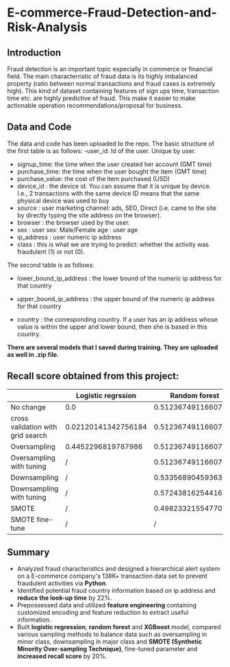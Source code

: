 # E-commerce-Fraud-Detection-and-Risk-Analysis

## Introduction
Fraud detection is an important topic especially in commerce or financial field. The main characterristic of fraud data is its highly imbalanced property (ratio between normal transactions and fraud cases is extremely high). This kind of dataset containing features of sign ups time, transaction time etc. are highly predictive of fraud. This make it easier to make actionable operation recommendations/proposal for business.

## Data and Code
The data and code has been uploaded to the repo. The basic structure of the first table is as follows: 
-user_id: Id of the user. Unique by user.
- signup_time: the time when the user created her account (GMT time)
- purchase_time: the time when the user bought the item (GMT time)
- purchase_value: the cost of the item purchased (USD)
- device_id : the device id. You can assume that it is unique by device. I.e., 2 transactions with the same device ID means that the same physical device was used to buy
- source : user marketing channel: ads, SEO, Direct (i.e. came to the site by directly typing the site address on the browser).
- browser : the browser used by the user.
- sex : user sex: Male/Female age : user age
- ip_address : user numeric ip address
- class : this is what we are trying to predict: whether the activity was fraudulent (1) or not (0).

The second table is as follows:

- lower_bound_ip_address : the lower bound of the numeric ip address for that country

- upper_bound_ip_address : the upper bound of the numeric ip address for that country

- country : the corresponding country. If a user has an ip address whose value is within the upper and lower bound, then she is based in this country.

**There are several models that I saved during training. They are uploaded as well in .zip file.**

## Recall score obtained from this project:

|          | Logistic regrssion | Random forest | XGBoost |
|----------|----------|----------|----------|
| No change  |   0.0     |   0.5123674911660777     |   0.43109540636042404     |
| cross validation with grid search  |   0.02120141342756184     |   0.5123674911660777    |   0.4628975265017668     |
| Oversampling  |   0.4452296819787986     |  0.5123674911660777     |   0.44876325088339225     |
| Oversampling with tuning  |   /     |   0.5123674911660777     |   0.5159010600706714     |
| Downsampling  |   /     |  0.5335689045936396    |   0.5300353356890459     |
| Downsampling with tuning  |   /     |   0.5724381625441696     |   recall = 0.5300353356890459     |
| SMOTE  |   /     |   0.49823321554770317     |   0.5795053003533569    |
| SMOTE fine-tune  |   /    |   /     |   0.7597173144876325     |

## Summary
- Analyzed fraud characteristics and designed a hierarchical alert system on a E-commerce company's 138K+ transaction data set to prevent fraudulent activities via **Python**.
- Identified potential fraud country information based on ip address and **reduce the look-up time** by 22%.
- Prepossessed data and utilized **feature engineering** containing customized encoding and feature reduction to extract useful information. 
- Built **logistic regression**, **random forest** and **XGBoost** model, compared various sampling methods to balance data such as oversampling in minor class, downsampling in major class and **SMOTE (Synthetic Minority Over-sampling Technique)**, fine-tuned parameter and **increased recall score** by 20%.
